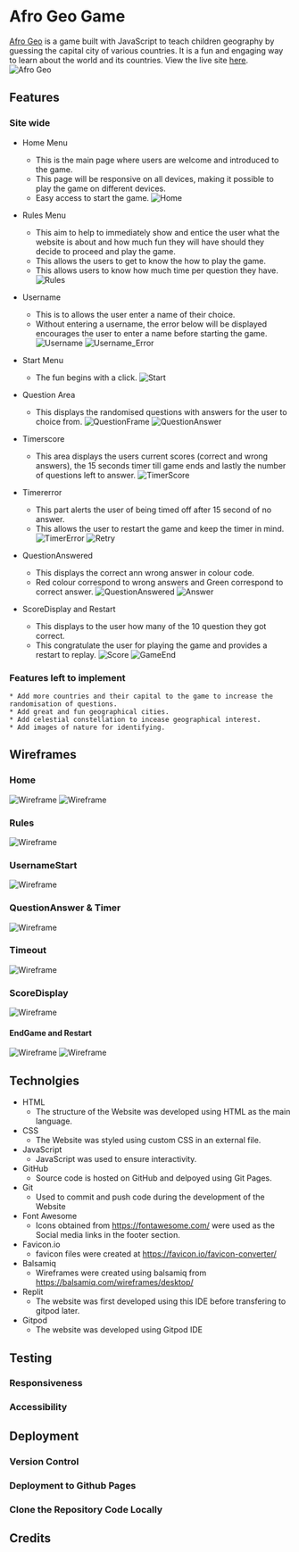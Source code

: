# Afro Geo Game
[Afro Geo](https://amba2018.github.io/afro-geo/) is a game built with JavaScript to teach children geography by guessing the capital city of various countries. It is a fun and engaging way to learn about the world and its countries. View the live site [here](https://amba2018.github.io/afro-geo/).
![Afro Geo](assets/images/readme_images/0_Responsive.png)

## Features

### Site wide

* Home Menu
    * This is the main page where users are welcome and introduced to the game.
    * This page will be responsive on all devices, making it possible to play the game on different devices.
    * Easy access to start the game.
    ![Home](assets/images/readme_images/1_Home.png)

* Rules Menu
    * This aim to help to immediately show and entice the user what the website is about and how much fun they will have should they decide to proceed and play the game.
    * This allows the users to get to know the how to play the game.
    * This allows users to know how much time per question they have.    
![Rules](assets/images/readme_images/2_Rules.png)

* Username
    * This is to allows the user enter a name of their choice.
    * Without entering a username, the error below will be displayed encourages the user to enter a name before starting the game.
![Username](assets/images/readme_images/3_Username.png)
![Username_Error](assets/images/readme_images/4_Username_error.png)

* Start Menu
    * The fun begins with a click.
![Start](assets/images/readme_images/5_Start.png)

* Question Area
    * This displays the randomised questions with answers for the user to choice from.
![QuestionFrame](assets/images/readme_images/6_QuestionFrame.png)
![QuestionAnswer](assets/images/readme_images/8_QuestionAnswer.png)

* Timerscore
    * This area displays the users current scores (correct and wrong answers), the 15 seconds timer till game ends and lastly the number of questions left to answer.
![TimerScore](assets/images/readme_images/7_TimerScore.png)

* Timererror
    * This part alerts the user of being timed off after 15 second of no answer.
    * This allows the user to restart the game and keep the timer in mind.
![TimerError](assets/images/readme_images/9_TimerError.png)
![Retry](assets/images/readme_images/10_Retry.png)

* QuestionAnswered
    * This displays the correct ann wrong answer in colour code.
    * Red colour correspond to wrong answers and Green correspond to correct answer.
![QuestionAnswered](assets/images/readme_images/11_QuestionAnswered.png)
![Answer](assets/images/readme_images/12_Answer.png)

* ScoreDisplay and Restart
    * This displays to the user how many of the 10 question they got correct.
    * This congratulate the user for playing the game and provides a restart to replay.
![Score](assets/images/readme_images/13_Score.png)
![GameEnd](assets/images/readme_images/13_GameEnd.png)


### Features left to implement
    * Add more countries and their capital to the game to increase the randomisation of questions.
    * Add great and fun geographical cities.
    * Add celestial constellation to incease geographical interest.
    * Add images of nature for identifying.


## Wireframes

### Home 
![Wireframe](assets/images/readme_images/Wireframe0.png)
![Wireframe](assets/images/readme_images/Wireframe0a.png)

### Rules
![Wireframe](assets/images/readme_images/Wireframe1.png)

### UsernameStart
![Wireframe](assets/images/readme_images/Wireframe2.png)

### QuestionAnswer & Timer
![Wireframe](assets/images/readme_images/Wireframe3.png)

### Timeout
![Wireframe](assets/images/readme_images/Wireframe4.png)

### ScoreDisplay
![Wireframe](assets/images/readme_images/Wireframe5.png)

#### EndGame and Restart
![Wireframe](assets/images/readme_images/Wireframe6.png)
![Wireframe](assets/images/readme_images/Wireframe6a.png)


## Technolgies
* HTML
    * The structure of the Website was developed using HTML as the main language.
* CSS
    * The Website was styled using custom CSS in an external file.
* JavaScript
    * JavaScript was used to ensure interactivity.
* GitHub
    * Source code is hosted on GitHub and delpoyed using Git Pages.
* Git
    * Used to commit and push code during the development of the Website
* Font Awesome
    * Icons obtained from https://fontawesome.com/ were used as the Social media links in the footer section.
* Favicon.io
    * favicon files were created at https://favicon.io/favicon-converter/ 
* Balsamiq
    * Wireframes were created using balsamiq from https://balsamiq.com/wireframes/desktop/
* Replit
    * The website was first developed using this IDE before transfering to gitpod later.
* Gitpod
    * The website was developed using Gitpod IDE



## Testing


### Responsiveness


### Accessibility


## Deployment


### Version Control


### Deployment to Github Pages


### Clone the Repository Code Locally


## Credits 
